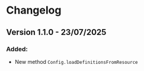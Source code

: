 # Changelog



## Version 1.1.0 - 23/07/2025

### Added:

* New method `Config.loadDefinitionsFromResource`

